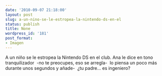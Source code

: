 ```yaml
---
date: '2010-09-07 21:18:00'
layout: post
slug: a-un-nino-se-le-estropea-la-nintendo-ds-en-el
status: publish
title: None
wordpress_id: '181'
post_format:
- Imagen
---
```


A un niño se le estropea la Nintendo DS en el club. Ana le dice en tono tranquilizador  -no te preocupes, eso se arregla-  lo piensa un poco más durante unos segundos y añade-  ¿tu padre… es ingeniero?
